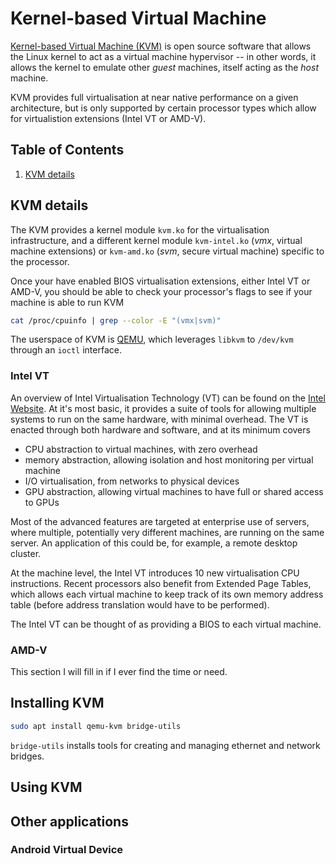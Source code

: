 # Kernel-based Virtual Machine

[Kernel-based Virtual Machine (KVM)](http://linux-kvm.org/) is open source software that allows the Linux kernel to act as a virtual machine hypervisor -- in other words, it allows the kernel to emulate other *guest* machines, itself acting as the *host* machine.

KVM provides full virtualisation at near native performance on a given architecture, but is only supported by certain processor types which allow for virtualistion extensions (Intel VT or AMD-V).

<!--BEGIN TOC-->
## Table of Contents
1. [KVM details](#kvm-details)

<!--END TOC-->

## KVM details
The KVM provides a kernel module `kvm.ko` for the virtualisation infrastructure, and a different kernel module `kvm-intel.ko` (*vmx*, virtual machine extensions) or `kvm-amd.ko` (*svm*, secure virtual machine) specific to the processor.

Once your have enabled BIOS virtualisation extensions, either Intel VT or AMD-V, you should be able to check your processor's flags to see if your machine is able to run KVM
```bash
cat /proc/cpuinfo | grep --color -E "(vmx|svm)"
```

The userspace of KVM is [QEMU](https://www.qemu.org/), which leverages `libkvm` to `/dev/kvm` through an `ioctl` interface.

### Intel VT
An overview of Intel Virtualisation Technology (VT) can be found on the [Intel Website](https://www.intel.com/content/www/us/en/virtualization/virtualization-technology/intel-virtualization-technology.html). At it's most basic, it provides a suite of tools for allowing multiple systems to run on the same hardware, with minimal overhead. The VT is enacted through both hardware and software, and at its minimum covers
- CPU abstraction to virtual machines, with zero overhead
- memory abstraction, allowing isolation and host monitoring per virtual machine 
- I/O virtualisation, from networks to physical devices
- GPU abstraction, allowing virtual machines to have full or shared access to GPUs

Most of the advanced features are targeted at enterprise use of servers, where multiple, potentially very different machines, are running on the same server. An application of this could be, for example, a remote desktop cluster.

At the machine level, the Intel VT introduces 10 new virtualisation CPU instructions. Recent processors also benefit from Extended Page Tables, which allows each virtual machine to keep track of its own memory address table (before address translation would have to be performed).

The Intel VT can be thought of as providing a BIOS to each virtual machine.

### AMD-V
This section I will fill in if I ever find the time or need.

## Installing KVM
```bash
sudo apt install qemu-kvm bridge-utils 
```
`bridge-utils` installs tools for creating and managing ethernet and network bridges.


## Using KVM

## Other applications

###

### Android Virtual Device
